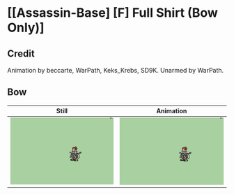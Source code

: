 # [\[Assassin-Base\] \[F\] Full Shirt \(Bow Only\)]

## Credit

Animation by beccarte, WarPath, Keks_Krebs, SD9K.
Unarmed by WarPath.
	
## Bow

| Still | Animation |
| :---: | :-------: |
| ![Bow still](./Bow_000.png) | ![Bow animation](./Bow.gif) |
